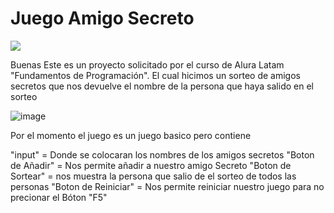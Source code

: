 # Juego Amigo Secreto
   <p align="left">
   <img src="https://img.shields.io/badge/STATUS-EN%20Finalizado-red">
   </p>
Buenas
Este es un proyecto solicitado por el curso de Alura Latam "Fundamentos de Programación".
El cual hicimos un sorteo de amigos secretos que nos devuelve el nombre de la persona que haya salido en el sorteo

![image](https://github.com/user-attachments/assets/20e4a93e-d5a9-4e07-be08-d34f54c30956)

Por el momento el juego es un juego basico pero contiene

"input" = Donde se colocaran los nombres de los amigos secretos
"Boton de Añadir" = Nos permite añadir a nuestro amigo Secreto
"Boton de Sortear" = nos muestra la persona que salio de el sorteo de todos las personas
"Boton de Reiniciar" = Nos permite reiniciar nuestro juego para no precionar el Bóton "F5"
